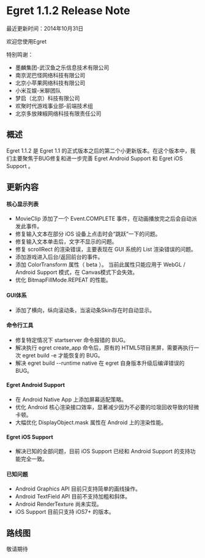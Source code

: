 Egret 1.1.2 Release Note
===============================


最近更新时间：2014年10月31日


欢迎您使用Egret

特别鸣谢：

* 墨麟集团-武汉鱼之乐信息技术有限公司
* 南京泥巴怪网络科技有限公司
* 北京小苹果网络科技有限公司
* 小米互娱-米聊团队
* 梦启（北京）科技有限公司
* 欢聚时代游戏事业部-前端技术组
* 北京多放辣椒网络科技有限责任公司

## 概述

Egret 1.1.2 是 Egret 1.1 的正式版本之后的第二个小更新版本。在这个版本中，我们主要聚焦于BUG修复和进一步完善 Egret Android Support 和 Egret iOS Support 。                                                                                                                                                                                                                                                                                                                                                                                                                                                                                                                                                                                                                                                                                    

## 更新内容


#### 核心显示列表

* MovieClip 添加了一个 Event.COMPLETE 事件，在动画播放完之后会自动派发此事件。
* 修复输入文本在部分 iOS 设备上点击时会“跳跃”一下的问题。
* 修复输入文本单击后，文字不显示的问题。
* 修复 scrollRect 的渲染错误，主要表现在 GUI 系统的 List 渲染错误的问题。
* 添加游戏进入后台/返回前台的事件。
* 添加 ColorTransform 属性（ beta ）。 当前此属性只能应用于 WebGL / Android Support 模式，在 Canvas模式下会失效。
* 优化 BitmapFillMode.REPEAT 的性能。


#### GUI体系

* 添加了横向，纵向滚动条，当滚动条Skin存在时自动显示。


#### 命令行工具

* 修复特定情况下 startserver 命令报错的 BUG。
* 解决执行 egret create_app 命令后，原有的 HTML5项目黑屏，需要再执行一次 egret build -e 才能恢复的 BUG。
* 解决 egret build --runtime native 在 egret 自身版本升级后编译错误的BUG。

#### Egret Android Support

* 在 Android Native App 上添加屏幕适配策略。
* 优化 Android 核心渲染接口效率，显著减少因为不必要的垃圾回收导致的轻微卡顿。
* 大幅优化 DisplayObject.mask 属性在 Android 上的渲染性能。

#### Egret iOS Support

* 解决已知的全部问题，目前 iOS Support 已经和 Android Support 的支持功能完全一致。


#### 已知问题

* Android Graphics API 目前只支持简单的画线操作。
* Android TextField API 目前不支持加粗和斜体。
* Android RenderTexture 尚未实现。
* iOS Support 目前只支持 iOS7+ 的版本。



## 路线图

敬请期待